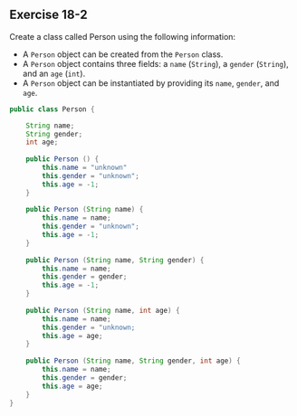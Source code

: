 ## Exercise 18-2

Create a class called Person using the following information:

* A `Person` object can be created from the `Person` class.
* A `Person` object contains three fields: a `name` (`String`), a `gender` (`String`), and an `age` (`int`).
* A `Person` object can be instantiated by providing its `name`, `gender`, and `age`.

```java
public class Person {

    String name;
    String gender;
    int age;
    
    public Person () {
        this.name = "unknown"
        this.gender = "unknown";
        this.age = -1;
    }
    
    public Person (String name) {
        this.name = name;
        this.gender = "unknown";
        this.age = -1;
    }
    
    public Person (String name, String gender) {
        this.name = name;
        this.gender = gender;
        this.age = -1;
    }
    
    public Person (String name, int age) {
        this.name = name;
        this.gender = "unknown;
        this.age = age;
    }
    
    public Person (String name, String gender, int age) {
        this.name = name;
        this.gender = gender;
        this.age = age;
    }
}
```
